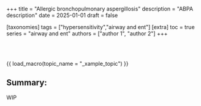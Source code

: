 +++
title = "Allergic bronchopulmonary aspergillosis"
description = "ABPA description"
date = 2025-01-01
draft = false

[taxonomies]
tags = ["hypersensitivity","airway and ent"]
[extra]
toc = true
series = "airway and ent"
authors = ["author 1", "author 2"]
+++

</br>
</br>

{{ load_macro(topic_name = "_xample_topic") }}

## Summary:

WIP
